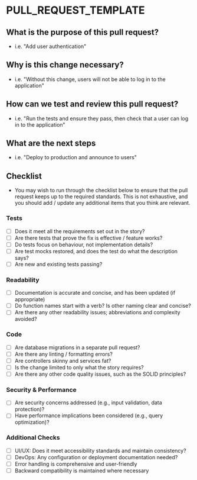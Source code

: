 # PULL_REQUEST_TEMPLATE

## What is the purpose of this pull request?

- i.e. "Add user authentication"

## Why is this change necessary?

- i.e. "Without this change, users will not be able to log in to the application"

## How can we test and review this pull request?

- i.e. "Run the tests and ensure they pass, then check that a user can log in to the application"

## What are the next steps

- i.e. "Deploy to production and announce to users"

## Checklist

- You may wish to run through the checklist below to ensure that the pull request keeps up to the required standards. This is not exhaustive, and you should add / update any additional items that you think are relevant.

### Tests

- [ ] Does it meet all the requirements set out in the story?
- [ ] Are there tests that prove the fix is effective / feature works?
- [ ] Do tests focus on behaviour, not implementation details?
- [ ] Are test mocks restored, and does the test do what the description says?
- [ ] Are new and existing tests passing?

### Readability

- [ ] Documentation is accurate and concise, and has been updated (if appropriate)
- [ ] Do function names start with a verb? Is other naming clear and concise?
- [ ] Are there any other readability issues; abbreviations and complexity avoided?

### Code

- [ ] Are database migrations in a separate pull request?
- [ ] Are there any linting / formatting errors?
- [ ] Are controllers skinny and services fat?
- [ ] Is the change limited to only what the story requires?
- [ ] Are there any other code quality issues, such as the SOLID principles?

### Security & Performance

- [ ] Are security concerns addressed (e.g., input validation, data protection)?
- [ ] Have performance implications been considered (e.g., query optimization)?

### Additional Checks

- [ ] UI/UX: Does it meet accessibility standards and maintain consistency?
- [ ] DevOps: Any configuration or deployment documentation needed?
- [ ] Error handling is comprehensive and user-friendly
- [ ] Backward compatibility is maintained where necessary
